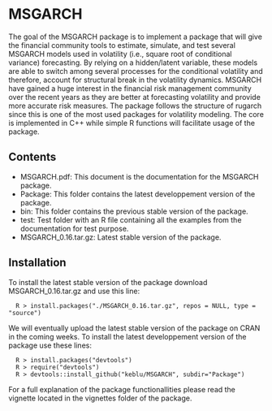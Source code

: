 # MSGARCH
The goal of the MSGARCH package is to implement a package that will give the financial community tools to estimate,
simulate, and test several MSGARCH models used in volatility (i.e., square root of conditional variance) forecasting.
By relying on a hidden/latent variable, these models are able to switch among several processes for the conditional
volatility and therefore, account for structural break in the volatility dynamics. MSGARCH have gained a huge interest 
in the financial risk management community over the recent years as they are better at forecasting volatility and provide
more accurate risk measures. The package follows the structure of rugarch since this is one of the most used packages
for volatility modeling. The core is implemented in C++ while simple R functions will facilitate usage of the package.

## Contents
* MSGARCH.pdf: This document is the documentation for the MSGARCH package.
* Package: This folder contains the latest developpement version of the package.
* bin: This folder contains the previous stable version of the package.
* test: Test folder with an R file containing all the examples from the documentation for test purpose.
* MSGARCH_0.16.tar.gz: Latest stable version of the package.

## Installation

To install the latest stable version of the package download MSGARCH_0.16.tar.gz and use this line:

      R > install.packages("./MSGARCH_0.16.tar.gz", repos = NULL, type = "source")
  
We will eventually upload the latest stable version of the package on CRAN in the coming weeks.
To install the latest developpement version of the package use these lines:

      R > install.packages("devtools")
      R > require("devtools")
      R > devtools::install_github("keblu/MSGARCH", subdir="Package")
 
For a full explanation of the package functionallities please read the vignette located in the vignettes folder of the package.

